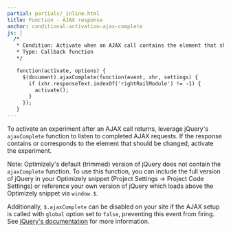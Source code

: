 ```yaml
---
partial: partials/_inline.html
title: Function - AJAX response
anchor: conditional-activation-ajax-complete
js: |
  /*
   * Condition: Activate when an AJAX call contains the element that should be changed
   * Type: Callback function
   */

   function(activate, options) {
     $(document).ajaxComplete(function(event, xhr, settings) {
       if (xhr.responseText.indexOf('rightRailModule') != -1) {
         activate();
       }
     });
   }
---
```


To activate an experiment after an AJAX call returns, leverage jQuery's `ajaxComplete` function to listen to completed AJAX requests. If the response contains or corresponds to the element that should be changed, activate the experiment.

Note: Optimizely's default (trimmed) version of jQuery does not contain the `ajaxComplete` function. To use this function, you can include the full version of jQuery in your Optimizely snippet (Project Settings -> Project Code Settings) or reference your own version of jQuery which loads above the Optimizely snippet via `window.$`.

Additionally, `$.ajaxComplete` can be disabled on your site if the AJAX setup is called with `global` option set to `false`, preventing this event from firing. See [jQuery's documentation](http://api.jquery.com/ajaxcomplete/) for more information.
